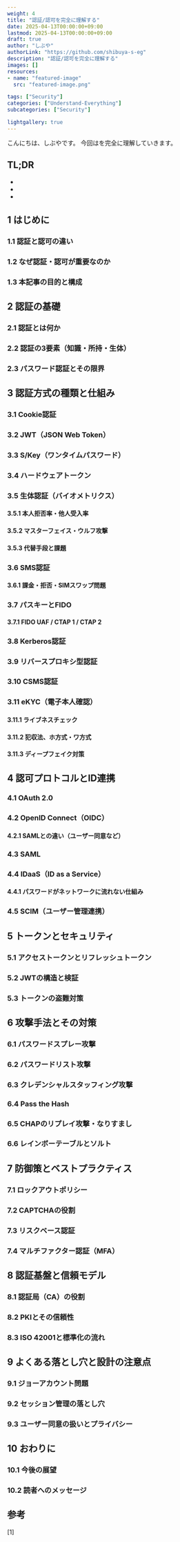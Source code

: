 ```yaml
---
weight: 4
title: "認証/認可を完全に理解する"
date: 2025-04-13T00:00:00+09:00
lastmod: 2025-04-13T00:00:00+09:00
draft: true
author: "しぶや"
authorLink: "https://github.com/shibuya-s-eg"
description: "認証/認可を完全に理解する"
images: []
resources:
- name: "featured-image"
  src: "featured-image.png"

tags: ["Security"]
categories: ["Understand-Everything"]
subcategories: ["Security"]

lightgallery: true
---
```


<!--
Todo:
- TLDR



* 認証基礎
    * SAML
    * OAuth
    * OpenID
    * Pass The Hash
    * Cookie認証
    * Kerberos認証
    * リバースプロキシ型認証
    * FIDO
        * UAF
        * CATP 1
        * CATP 2
    * CAPTHA
    * ロックアウト
    * リスクベース
    * JWT?
    * CHAPリプレイ攻撃、なりすまし
    * レインボーテーブル、ソルト
    * パスワードスプレー
    * パスワードリスト
    * クレデンシャルスタッフィング攻撃
    * pass tha hash
    * ケルベロス認証
    * s/key
    * パスキー
    * IDaaS
        * idパスワードはネットワークに流さない。
    * reflesh token
    * SCIM
    * OIDC
        * samlにはないがodicにはユーザからの同意を得る手順がある
    * SMS認証
        * 課金
        * 拒否
        * SIMスワップ
    * バイオメトリクス認証
        * 本人拒否率
        * 他人受け入れ率
        * 代替手段が必要
        * 問題点
    * バイオメトリクス認証
        * 本人拒否率
        * 他人受け入れ率
        * マスターフェイス
        * ウルフ攻撃
    * ekyc
        * EKYCのライブネスチェック
        * 犯収法
            * 顧客の指名・住所・生年月日などの「本人特定事項」や「取引を行う目的」
        * ホ方式、ワ方式
        * ディープフェイク
    * ハードウェアトークン
    * JWT
    * CSMS認証
    * 認証局のかい総合像
    * ISO 42001
    * ジョーアカウント

-->

こんにちは、しぶやです。
今回はを完全に理解していきます。


## TL;DR

*
*
*

## 1 はじめに
### 1.1 認証と認可の違い
### 1.2 なぜ認証・認可が重要なのか
### 1.3 本記事の目的と構成

## 2 認証の基礎
### 2.1 認証とは何か
### 2.2 認証の3要素（知識・所持・生体）
### 2.3 パスワード認証とその限界

## 3 認証方式の種類と仕組み
### 3.1 Cookie認証
### 3.2 JWT（JSON Web Token）
### 3.3 S/Key（ワンタイムパスワード）
### 3.4 ハードウェアトークン
### 3.5 生体認証（バイオメトリクス）
#### 3.5.1 本人拒否率・他人受入率
#### 3.5.2 マスターフェイス・ウルフ攻撃
#### 3.5.3 代替手段と課題
### 3.6 SMS認証
#### 3.6.1 課金・拒否・SIMスワップ問題
### 3.7 パスキーとFIDO
#### 3.7.1 FIDO UAF / CTAP 1 / CTAP 2
### 3.8 Kerberos認証
### 3.9 リバースプロキシ型認証
### 3.10 CSMS認証
### 3.11 eKYC（電子本人確認）
#### 3.11.1 ライブネスチェック
#### 3.11.2 犯収法、ホ方式・ワ方式
#### 3.11.3 ディープフェイク対策

## 4 認可プロトコルとID連携
### 4.1 OAuth 2.0
### 4.2 OpenID Connect（OIDC）
#### 4.2.1 SAMLとの違い（ユーザー同意など）
### 4.3 SAML
### 4.4 IDaaS（ID as a Service）
#### 4.4.1 パスワードがネットワークに流れない仕組み
### 4.5 SCIM（ユーザー管理連携）

## 5 トークンとセキュリティ
### 5.1 アクセストークンとリフレッシュトークン
### 5.2 JWTの構造と検証
### 5.3 トークンの盗難対策

## 6 攻撃手法とその対策
### 6.1 パスワードスプレー攻撃
### 6.2 パスワードリスト攻撃
### 6.3 クレデンシャルスタッフィング攻撃
### 6.4 Pass the Hash
### 6.5 CHAPのリプレイ攻撃・なりすまし
### 6.6 レインボーテーブルとソルト

## 7 防御策とベストプラクティス
### 7.1 ロックアウトポリシー
### 7.2 CAPTCHAの役割
### 7.3 リスクベース認証
### 7.4 マルチファクター認証（MFA）

## 8 認証基盤と信頼モデル
### 8.1 認証局（CA）の役割
### 8.2 PKIとその信頼性
### 8.3 ISO 42001と標準化の流れ

## 9 よくある落とし穴と設計の注意点
### 9.1 ジョーアカウント問題
### 9.2 セッション管理の落とし穴
### 9.3 ユーザー同意の扱いとプライバシー

## 10 おわりに
### 10.1 今後の展望
### 10.2 読者へのメッセージ



## 参考

[1] []()
